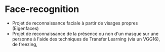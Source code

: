 # Face-recognition
* Projet de reconnaissance faciale à partir de visages propres (Eigenfaces)
* Projet de reconnaissance de la présence ou non d'un masque sur une personne à l'aide des techniques de Transfer Learning (via un VGG16), de freezing, 
